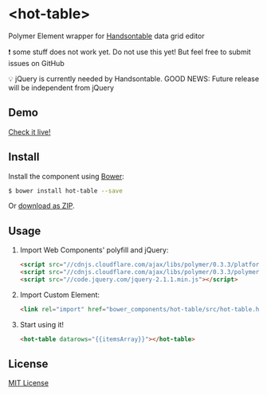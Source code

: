 # &lt;hot-table&gt;

Polymer Element wrapper for [Handsontable](http://handsontable.com/) data grid editor

:exclamation: some stuff does not work yet. Do not use this yet! But feel free to submit issues on GitHub

:bulb: jQuery is currently needed by Handsontable. GOOD NEWS: Future release will be independent from jQuery

## Demo

[Check it live!](http://warpech.github.io/hot-table)

## Install

Install the component using [Bower](http://bower.io/):

```sh
$ bower install hot-table --save
```

Or [download as ZIP](https://github.com/warpech/hot-table/archive/gh-pages.zip).

## Usage

1. Import Web Components' polyfill and jQuery:

    ```html
    <script src="//cdnjs.cloudflare.com/ajax/libs/polymer/0.3.3/platform.js"></script>
    <script src="//cdnjs.cloudflare.com/ajax/libs/polymer/0.3.3/polymer.js"></script>
    <script src="//code.jquery.com/jquery-2.1.1.min.js"></script>
    ```

2. Import Custom Element:

    ```html
    <link rel="import" href="bower_components/hot-table/src/hot-table.html">
    ```

3. Start using it!

    ```html
    <hot-table datarows="{{itemsArray}}"></hot-table>
    ```

## License

[MIT License](http://opensource.org/licenses/MIT)
